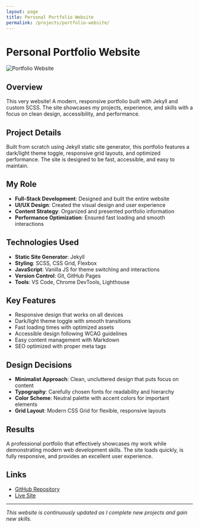 ```yaml
---
layout: page
title: Personal Portfolio Website
permalink: /projects/portfolio-website/
---
```


# Personal Portfolio Website

![Portfolio Website](https://via.placeholder.com/800x400?text=Portfolio+Website)

## Overview
This very website! A modern, responsive portfolio built with Jekyll and custom SCSS. The site showcases my projects, experience, and skills with a focus on clean design, accessibility, and performance.

## Project Details
Built from scratch using Jekyll static site generator, this portfolio features a dark/light theme toggle, responsive grid layouts, and optimized performance. The site is designed to be fast, accessible, and easy to maintain.

## My Role
- **Full-Stack Development**: Designed and built the entire website
- **UI/UX Design**: Created the visual design and user experience
- **Content Strategy**: Organized and presented portfolio information
- **Performance Optimization**: Ensured fast loading and smooth interactions

## Technologies Used
- **Static Site Generator**: Jekyll
- **Styling**: SCSS, CSS Grid, Flexbox
- **JavaScript**: Vanilla JS for theme switching and interactions
- **Version Control**: Git, GitHub Pages
- **Tools**: VS Code, Chrome DevTools, Lighthouse

## Key Features
- Responsive design that works on all devices
- Dark/light theme toggle with smooth transitions
- Fast loading times with optimized assets
- Accessible design following WCAG guidelines
- Easy content management with Markdown
- SEO optimized with proper meta tags

## Design Decisions
- **Minimalist Approach**: Clean, uncluttered design that puts focus on content
- **Typography**: Carefully chosen fonts for readability and hierarchy
- **Color Scheme**: Neutral palette with accent colors for important elements
- **Grid Layout**: Modern CSS Grid for flexible, responsive layouts

## Results
A professional portfolio that effectively showcases my work while demonstrating modern web development skills. The site loads quickly, is fully responsive, and provides an excellent user experience.

## Links
- [GitHub Repository](https://github.com/diego-0303/diego-0303.github.io)
- [Live Site](https://diego-0303.github.io)

---

*This website is continuously updated as I complete new projects and gain new skills.* 